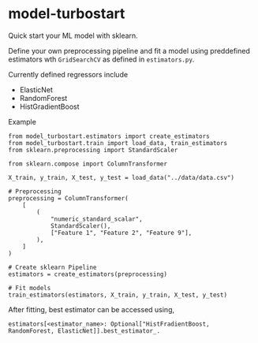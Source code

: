 # model-turbostart
Quick start your ML model with sklearn.

Define your own preprocessing pipeline and fit a model using preddefined estimators wth `GridSearchCV` as defined in `estimators.py`. 

Currently defined regressors include

- ElasticNet
- RandomForest
- HistGradientBoost

Example

```
from model_turbostart.estimators import create_estimators
from model_turbostart.train import load_data, train_estimators
from sklearn.preprocessing import StandardScaler

from sklearn.compose import ColumnTransformer

X_train, y_train, X_test, y_test = load_data("../data/data.csv")

# Preprocessing
preprocessing = ColumnTransformer(
    [
        (
            "numeric_standard_scalar",
            StandardScaler(),
            ["Feature 1", "Feature 2", "Feature 9"],
        ),
    ]
)

# Create sklearn Pipeline
estimators = create_estimators(preprocessing)

# Fit models
train_estimators(estimators, X_train, y_train, X_test, y_test)
```

After fitting, best estimator can be accessed using, 
```
estimators[<estimator_name>: Optional["HistFradientBoost, RandomForest, ElasticNet]].best_estimator_.
```
